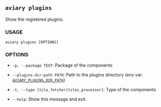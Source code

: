 ## `aviary plugins`

Show the registered plugins.

### **USAGE**

```
aviary plugins [OPTIONS]
```

### **OPTIONS**

- `-p, --package TEXT`: Package of the components
- `--plugins-dir-path PATH`: Path to the plugins directory
(env var: [`AVIARY_PLUGINS_DIR_PATH`][AVIARY_PLUGINS_DIR_PATH])
- `-t, --type [tile_fetcher|tiles_processor]`: Type of the components
- `--help`: Show this message and exit.

  [AVIARY_PLUGINS_DIR_PATH]: environment_variables.md#aviary_plugins_dir_path
